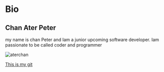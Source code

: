 # Bio

## Chan Ater Peter
my name is chan Peter and Iam a junior upcoming software developer. Iam passionate to be called coder and programmer

![aterchan](https://avatars.githubusercontent.com/u/93641986?s=400&u=7ba0c19490603dce74d261783efd1dfc6d82f155&v=4)

[This is my git](https://github.com/aterchan)
